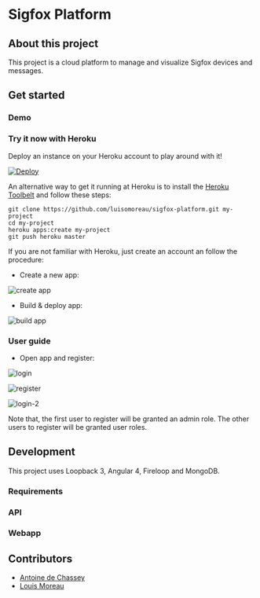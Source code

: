 # Sigfox Platform



## About this project

This project is a cloud platform to manage and visualize Sigfox devices and messages.

## Get started

### Demo

### Try it now with Heroku

Deploy an instance on your Heroku account to play around with it!

[![Deploy](https://www.herokucdn.com/deploy/button.svg)](https://heroku.com/deploy)

An alternative way to get it running at Heroku is to install the [Heroku Toolbelt](https://toolbelt.heroku.com) and follow these steps:

```
git clone https://github.com/luisomoreau/sigfox-platform.git my-project
cd my-project
heroku apps:create my-project
git push heroku master
```

If you are not familiar with Heroku, just create an account an follow the procedure:

- Create a new app:

![create app](doc/deploy-1.png)

- Build & deploy app:

![build app](doc/deploy-2.png)

### User guide

- Open app and register:

![login](doc/login.png)

![register](doc/register.png)

![login-2](doc/login-2.png)

Note that, the first user to register will be granted an admin role.
The other users to register will be granted user roles.


## Development

This project uses Loopback 3, Angular 4, Fireloop and MongoDB.

### Requirements

### API

### Webapp

## Contributors

* [Antoine de Chassey](https://github.com/AntoinedeChassey)
* [Louis Moreau](https://github.com/luisomoreau)
